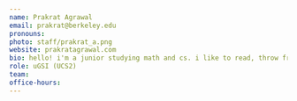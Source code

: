 ```yaml
---
name: Prakrat Agrawal
email: prakrat@berkeley.edu
pronouns:
photo: staff/prakrat_a.png
website: prakratagrawal.com
bio: hello! i'm a junior studying math and cs. i like to read, throw frisbees, and listen to house music. super excited to meet you all this semester :)
role: uGSI (UCS2)
team: 
office-hours: 
---
```

